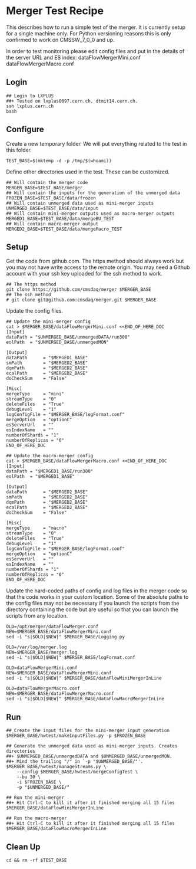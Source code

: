 # Merger Test Recipe
This describes how to run a simple test of the merger. It is currently setup
for a single machine only. For Python versioning reasons this is only confirmed to work on CMSSW_7_0_0 and up.

In order to test monitoring please edit config files and put in the details of the server URL and ES index:
dataFlowMergerMini.conf
dataFlowMergerMacro.conf

## Login

    ## Login to LXPLUS
    ##+ Tested on lxplus0097.cern.ch, dtmit14.cern.ch.
    ssh lxplus.cern.ch
    bash

## Configure

Create a new temporary folder. We will put everything related to the test in
this folder.

    TEST_BASE=$(mktemp -d -p /tmp/$(whoami))

Define other directories used in the test. These can be customized.

    ## Will contain the merger code
    MERGER_BASE=$TEST_BASE/merger
    ## Will contain the inputs for the generation of the unmerged data
    FROZEN_BASE=$TEST_BASE/data/frozen
    ## Will contain unmerged data used as mini-merger inputs
    UNMERGED_BASE=$TEST_BASE/data/input
    ## Will contain mini-merger outputs used as macro-merger outputs
    MERGED1_BASE=$TEST_BASE/data/mergeBU_TEST
    ## Will contain macro-merger output
    MERGED2_BASE=$TEST_BASE/data/mergeMacro_TEST

## Setup
Get the code from github.com. The https method should always work but you
may not have write access to the remote origin. You may need a Github account
with your ssh key uploaded for the ssh method to work.

    ## The https method
    git clone https://github.com/cmsdaq/merger $MERGER_BASE
    ## The ssh method
    # git clone git@github.com:cmsdaq/merger.git $MERGER_BASE

Update the config files.

    ## Update the mini-merger config
    cat > $MERGER_BASE/dataFlowMergerMini.conf <<END_OF_HERE_DOC
    [Input]
    dataPath = "$UNMERGED_BASE/unmergedDATA/run300"
    eolPath  = "$UNMERGED_BASE/unmergedMON"

    [Output]
    dataPath      = "$MERGED1_BASE"
    smPath        = "$MERGED2_BASE"
    dqmPath       = "$MERGED2_BASE"
    ecalPath      = "$MERGED2_BASE"
    doCheckSum    = "False"

    [Misc]
    mergeType     = "mini"
    streamType    = "0"
    deleteFiles   = "True"
    debugLevel    = "1"
    logConfigFile = "$MERGER_BASE/logFormat.conf"
    mergeOption   = "optionC"
    esServerUrl   = ""
    esIndexName   = ""
    numberOfShards = "1"
    numberOfReplicas = "0"
    END_OF_HERE_DOC

    ## Update the macro-merger config
    cat > $MERGER_BASE/dataFlowMergerMacro.conf <<END_OF_HERE_DOC
    [Input]
    dataPath = "$MERGED1_BASE/run300"
    eolPath  = "$MERGED1_BASE"

    [Output]
    dataPath      = "$MERGED2_BASE"
    smPath        = "$MERGED2_BASE"
    dqmPath       = "$MERGED2_BASE"
    ecalPath      = "$MERGED2_BASE"
    doCheckSum    = "False"

    [Misc]
    mergeType     = "macro"
    streamType    = "0"
    deleteFiles   = "True"
    debugLevel    = "1"
    logConfigFile = "$MERGER_BASE/logFormat.conf"
    mergeOption   = "optionC"
    esServerUrl   = ""
    esIndexName   = ""
    numberOfShards = "1"
    numberOfReplicas = "0"
    END_OF_HERE_DOC


Update the hard-coded paths of config and log files in the merger code
so that the code works in your custom location.
Some of the absolute paths to the config files may not be necessary if
you launch the scripts from the directory containing the code
but are useful so that you can launch the scripts from any location.

    OLD=/opt/merger/dataFlowMerger.conf
    NEW=$MERGER_BASE/dataFlowMergerMini.conf
    sed -i "s|$OLD|$NEW|" $MERGER_BASE/Logging.py

    OLD=/var/log/merger.log
    NEW=$MERGER_BASE/merger.log
    sed -i "s|$OLD|$NEW|" $MERGER_BASE/logFormat.conf

    OLD=dataFlowMergerMini.conf
    NEW=$MERGER_BASE/dataFlowMergerMini.conf
    sed -i "s|$OLD|$NEW|" $MERGER_BASE/dataFlowMiniMergerInLine

    OLD=dataFlowMergerMacro.conf
    NEW=$MERGER_BASE/dataFlowMergerMacro.conf
    sed -i "s|$OLD|$NEW|" $MERGER_BASE/dataFlowMacroMergerInLine

## Run

    ## Create the input files for the mini-merger input generation
    $MERGER_BASE/hwtest/makeInputFiles.py -p $FROZEN_BASE

    ## Generate the unmerged data used as mini-merger inputs. Creates directories
    ##+ $UNMERGED_BASE/unmergedDATA and $UNMERGED_BASE/unmergedMON.
    ##+ Mind the trailing "/" in `-p "$UNMERGED_BASE/"'.
    $MERGER_BASE/hwtest/manageStreams.py \
        --config $MERGER_BASE/hwtest/mergeConfigTest \
        --bu 30 \
        -i $FROZEN_BASE \
        -p "$UNMERGED_BASE/"

    ## Run the mini-merger
    ##+ Hit Ctrl-C to kill it after it finished merging all 15 files
    $MERGER_BASE/dataFlowMiniMergerInLine

    ## Run the macro-merger
    ##+ Hit Ctrl-C to kill it after it finished merging all 15 files
    $MERGER_BASE/dataFlowMacroMergerInLine

## Clean Up

    cd && rm -rf $TEST_BASE
